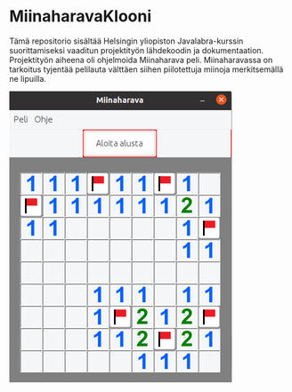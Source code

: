 ﻿# MiinaharavaKlooni
 
Tämä repositorio sisältää Helsingin yliopiston Javalabra-kurssin suorittamiseksi vaaditun projektityön lähdekoodin ja dokumentaation. Projektityön aiheena oli ohjelmoida Miinaharava peli. Miinaharavassa on tarkoitus tyjentää pelilauta välttäen siihen piilotettuja miinoja merkitsemällä ne lipuilla. 

![Screenshot](doc/kuvat/snapshot.png)

